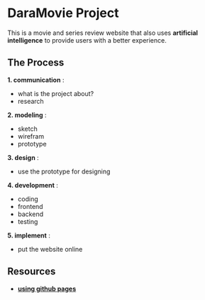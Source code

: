 # DaraMovie Project
This is a movie and series review website that also uses __artificial intelligence__ to provide users with a better experience.

## The Process
__1. communication__ : 
   - what is the project about?
   - research

__2. modeling__ :
   - sketch
   - wirefram
   - prototype

__3. design__ : 
   - use the prototype for designing

__4. development__ : 
   - coding
   - frontend
   - backend
   - testing

__5. implement__ : 
   - put the website online

## Resources

- [__using github pages__](https://youtu.be/p1QU3kLFPdg?si=DvzfZDYHBBaC8Ra9)
